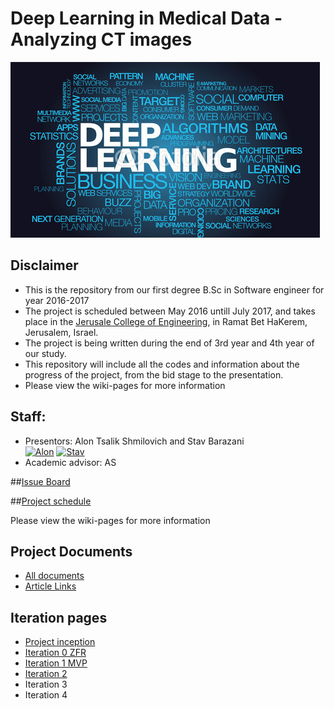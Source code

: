 # Deep Learning in Medical Data - Analyzing CT images

![Project logo](https://github.com/alonshmilo/MedicalData_jce/blob/master/pics/logo.jpg?raw=true)


## Disclaimer
* This is the repository from our first degree B.Sc in Software engineer for year 2016-2017
* The project is scheduled between May 2016 untill July 2017, and takes place in the [Jerusale College of Engineering](www.jce.ac.il), in Ramat Bet HaKerem, Jerusalem, Israel.
* The project is being written during the end of 3rd year and 4th year of our study. 
* This repository will include all the codes and information about the progress of the project, from the bid stage to the presentation.
* Please view the wiki-pages for more information

## Staff:
* Presentors: Alon Tsalik Shmilovich and Stav Barazani <br>
[![Alon](https://avatars1.githubusercontent.com/u/17544440?v=3&s=80)](https://github.com/alonshmilo)
[![Stav](https://avatars0.githubusercontent.com/u/17568093?v=3&s=80)](https://github.com/stavdv)
* Academic advisor: AS

##[Issue Board](https://huboard.com/alonshmilo/MedicalData_jce/)

##[Project schedule](https://calendar.google.com/calendar/embed?src=42dhkqae5c9avq8hv4cbs1j5t0%40group.calendar.google.com&ctz=Asia/Jerusalem)

Please view the wiki-pages for more information

## Project Documents
- [All documents](https://github.com/alonshmilo/MedicalData_jce/tree/master/docs)
- [Article Links](https://github.com/alonshmilo/MedicalData_jce/wiki/Article-Links)

## Iteration pages
- [Project inception](https://github.com/alonshmilo/MedicalData_jce/wiki/Project-Inception-and-Planing)
- [Iteration 0 ZFR](https://github.com/alonshmilo/MedicalData_jce/wiki/Iteration-0-ZFR)
- [Iteration 1 MVP](https://github.com/alonshmilo/MedicalData_jce/wiki/Iteration-1-MVP)
- [Iteration 2](https://github.com/alonshmilo/MedicalData_jce/wiki/Iteration-2)
- Iteration 3
- Iteration 4
